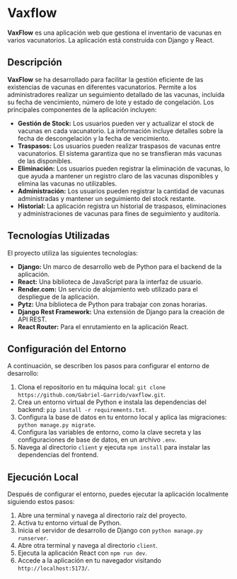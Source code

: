 # Vaxflow

**VaxFlow** es una aplicación web que gestiona el inventario de vacunas en varios vacunatorios. La aplicación está construida con Django y React.

## Descripción

**VaxFlow** se ha desarrollado para facilitar la gestión eficiente de las existencias de vacunas en diferentes vacunatorios. Permite a los administradores realizar un seguimiento detallado de las vacunas, incluida su fecha de vencimiento, número de lote y estado de congelación. Los principales componentes de la aplicación incluyen:

- **Gestión de Stock:** Los usuarios pueden ver y actualizar el stock de vacunas en cada vacunatorio. La información incluye detalles sobre la fecha de descongelación y la fecha de vencimiento.
- **Traspasos:** Los usuarios pueden realizar traspasos de vacunas entre vacunatorios. El sistema garantiza que no se transfieran más vacunas de las disponibles.
- **Eliminación:** Los usuarios pueden registrar la eliminación de vacunas, lo que ayuda a mantener un registro claro de las vacunas disponibles y elimina las vacunas no utilizables.
- **Administración:** Los usuarios pueden registrar la cantidad de vacunas administradas y mantener un seguimiento del stock restante.
- **Historial:** La aplicación registra un historial de traspasos, eliminaciones y administraciones de vacunas para fines de seguimiento y auditoría.


## Tecnologías Utilizadas

El proyecto utiliza las siguientes tecnologías:

- **Django:** Un marco de desarrollo web de Python para el backend de la aplicación.
- **React:** Una biblioteca de JavaScript para la interfaz de usuario.
- **Render.com:** Un servicio de alojamiento web utilizado para el despliegue de la aplicación.
- **Pytz:** Una biblioteca de Python para trabajar con zonas horarias.
- **Django Rest Framework:** Una extensión de Django para la creación de API REST.
- **React Router:** Para el enrutamiento en la aplicación React.

## Configuración del Entorno

A continuación, se describen los pasos para configurar el entorno de desarrollo:

1. Clona el repositorio en tu máquina local: `git clone https://github.com/Gabriel-Garrido/vaxflow.git`.
2. Crea un entorno virtual de Python e instala las dependencias del backend: `pip install -r requirements.txt`.
3. Configura la base de datos en tu entorno local y aplica las migraciones: `python manage.py migrate`.
4. Configura las variables de entorno, como la clave secreta y las configuraciones de base de datos, en un archivo `.env`.
5. Navega al directorio `client` y ejecuta `npm install` para instalar las dependencias del frontend.

## Ejecución Local

Después de configurar el entorno, puedes ejecutar la aplicación localmente siguiendo estos pasos:

1. Abre una terminal y navega al directorio raíz del proyecto.
2. Activa tu entorno virtual de Python.
3. Inicia el servidor de desarrollo de Django con `python manage.py runserver`.
4. Abre otra terminal y navega al directorio `client`.
5. Ejecuta la aplicación React con `npm run dev`.
6. Accede a la aplicación en tu navegador visitando `http://localhost:5173/`.

